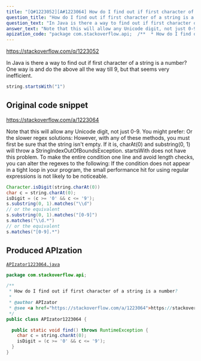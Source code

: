 ```yaml
---
title: "[Q#1223052][A#1223064] How do I find out if first character of a string is a number?"
question_title: "How do I find out if first character of a string is a number?"
question_text: "In Java is there a way to find out if first character of a string is a number? One way is and do the above all the way till 9, but that seems very inefficient."
answer_text: "Note that this will allow any Unicode digit, not just 0-9. You might prefer: Or the slower regex solutions: However, with any of these methods, you must first be sure that the string isn't empty. If it is, charAt(0) and substring(0, 1) will throw a StringIndexOutOfBoundsException. startsWith does not have this problem. To make the entire condition one line and avoid length checks, you can alter the regexes to the following: If the condition does not appear in a tight loop in your program, the small performance hit for using regular expressions is not likely to be noticeable."
apization_code: "package com.stackoverflow.api;  /**  * How do I find out if first character of a string is a number?  *  * @author APIzator  * @see <a href=\"https://stackoverflow.com/a/1223064\">https://stackoverflow.com/a/1223064</a>  */ public class APIzator1223064 {    public static void find() throws RuntimeException {     char c = string.charAt(0);     isDigit = (c >= '0' && c <= '9');   } }"
---
```


https://stackoverflow.com/q/1223052

In Java is there a way to find out if first character of a string is a number?
One way is
and do the above all the way till 9, but that seems very inefficient.


```java
string.startsWith("1")
```


## Original code snippet

https://stackoverflow.com/a/1223064

Note that this will allow any Unicode digit, not just 0-9. You might prefer:
Or the slower regex solutions:
However, with any of these methods, you must first be sure that the string isn&#x27;t empty. If it is, charAt(0) and substring(0, 1) will throw a StringIndexOutOfBoundsException. startsWith does not have this problem.
To make the entire condition one line and avoid length checks, you can alter the regexes to the following:
If the condition does not appear in a tight loop in your program, the small performance hit for using regular expressions is not likely to be noticeable.

```java
Character.isDigit(string.charAt(0))
char c = string.charAt(0);
isDigit = (c >= '0' && c <= '9');
s.substring(0, 1).matches("\\d")
// or the equivalent
s.substring(0, 1).matches("[0-9]")
s.matches("\\d.*")
// or the equivalent
s.matches("[0-9].*")
```

## Produced APIzation

[`APIzator1223064.java`](https://github.com/pasqualesalza/apization-temp-data/raw/master/apizations/java/APIzator1223064.java)

```java
package com.stackoverflow.api;

/**
 * How do I find out if first character of a string is a number?
 *
 * @author APIzator
 * @see <a href="https://stackoverflow.com/a/1223064">https://stackoverflow.com/a/1223064</a>
 */
public class APIzator1223064 {

  public static void find() throws RuntimeException {
    char c = string.charAt(0);
    isDigit = (c >= '0' && c <= '9');
  }
}

```